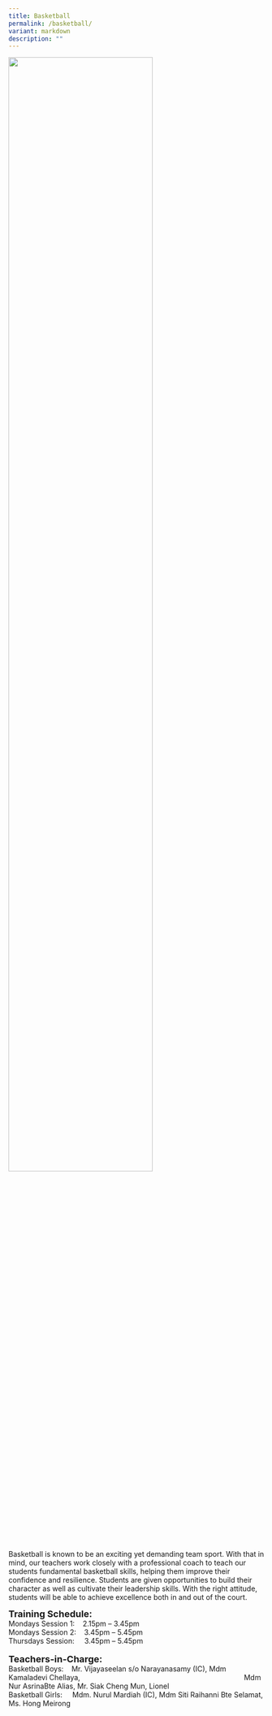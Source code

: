 ```yaml
---
title: Basketball
permalink: /basketball/
variant: markdown
description: ""
---
```

<img src="/images/Basketball_1_s.png" style="width:75%">


Basketball is known to be an exciting yet demanding team sport. With that in mind, our teachers work closely with a professional coach to teach our students fundamental basketball skills, helping them improve their confidence and resilience. Students are given opportunities to build their character as well as cultivate their leadership skills. With the right attitude, students will be able to achieve excellence both in and out of the court.


**<font size="4">Training Schedule:</font>** <br>
Mondays Session 1:&nbsp;&nbsp; &nbsp;2.15pm – 3.45pm<br>
Mondays Session 2:&nbsp;&nbsp; &nbsp;3.45pm – 5.45pm <br>
Thursdays Session:&nbsp;&nbsp; &nbsp;&nbsp;3.45pm – 5.45pm
<br>
<br>
**<font size="4">Teachers-in-Charge:</font>** <br>
Basketball Boys:&nbsp;&nbsp; &nbsp;Mr. Vijayaseelan s/o Narayanasamy (IC), Mdm Kamaladevi Chellaya, 
 &nbsp;&nbsp; &nbsp; &nbsp;&nbsp; &nbsp;&nbsp;&nbsp; &nbsp;&nbsp;&nbsp; &nbsp;&nbsp;&nbsp; &nbsp;&nbsp;&nbsp; &nbsp;&nbsp;&nbsp; &nbsp;&nbsp;&nbsp; &nbsp;&nbsp;&nbsp; &nbsp;&nbsp;&nbsp; &nbsp;&nbsp;&nbsp; &nbsp;&nbsp;&nbsp; &nbsp;&nbsp;&nbsp; &nbsp;&nbsp;&nbsp; &nbsp;&nbsp;&nbsp; &nbsp;&nbsp;&nbsp; &nbsp;&nbsp;&nbsp; &nbsp;&nbsp;&nbsp; &nbsp;&nbsp;&nbsp; &nbsp;&nbsp;&nbsp; &nbsp;Mdm Nur AsrinaBte Alias, Mr. Siak Cheng Mun, Lionel
<br>
Basketball Girls: &nbsp;&nbsp; &nbsp;Mdm. Nurul Mardiah (IC), Mdm Siti Raihanni Bte Selamat, Ms. Hong Meirong<br>